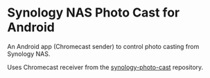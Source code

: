 # Synology NAS Photo Cast for Android

An Android app (Chromecast sender) to control photo casting from Synology NAS.

Uses Chromecast receiver from the [synology-photo-cast](https://github.com/angryziber/synology-cast-photos) repository.

